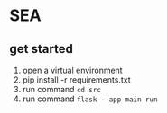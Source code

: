 # SEA

## get started

1. open a virtual environment
2. pip install -r requirements.txt
3. run command `cd src`
4. run command `flask --app main run`

